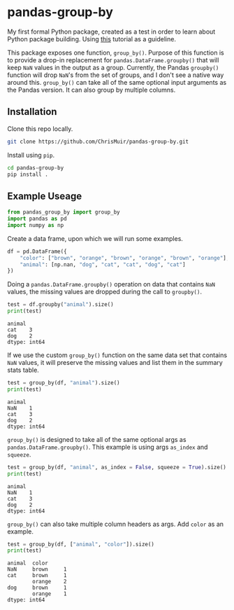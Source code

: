 # pandas-group-by

My first formal Python package, created as a test in order to learn about Python package building.
Using [this](https://python-packaging.readthedocs.io/en/latest/) tutorial as a guideline.

This package exposes one function, `group_by()`. Purpose of this function is to 
provide a drop-in replacement for `pandas.DataFrame.groupby()` that will keep 
`NaN` values in the output as a group. Currently, the Pandas `groupby()` function 
will drop `NaN`'s from the set of groups, and I don't see a native way around this.
`group_by()` can take all of the same optional input arguments as the Pandas version. 
It can also group by multiple columns.

## Installation

Clone this repo locally.
```sh
git clone https://github.com/ChrisMuir/pandas-group-by.git
```

Install using `pip`.
```sh
cd pandas-group-by
pip install .
```

## Example Useage

```py
from pandas_group_by import group_by
import pandas as pd
import numpy as np
```

Create a data frame, upon which we will run some examples.
```py
df = pd.DataFrame({
    "color": ["brown", "orange", "brown", "orange", "brown", "orange"], 
    "animal": [np.nan, "dog", "cat", "cat", "dog", "cat"]
})
```

Doing a `pandas.DataFrame.groupby()` operation on data that contains `NaN` values, 
the missing values are dropped during the call to `groupby()`.
```py
test = df.groupby("animal").size()
print(test)
```
```
animal
cat    3
dog    2
dtype: int64
```

If we use the custom `group_by()` function on the same data set that contains 
`NaN` values, it will preserve the missing values and list them in the summary 
stats table.
```py
test = group_by(df, "animal").size()
print(test)
```
```
animal
NaN    1
cat    3
dog    2
dtype: int64
```

`group_by()` is designed to take all of the same optional args as `pandas.DataFrame.groupby()`. 
This example is using args `as_index` and `squeeze`.
```py
test = group_by(df, "animal", as_index = False, squeeze = True).size()
print(test)
```
```
animal
NaN    1
cat    3
dog    2
dtype: int64
```

`group_by()` can also take multiple column headers as args. Add `color` as an example.
```py
test = group_by(df, ["animal", "color"]).size()
print(test)
```
```
animal  color 
NaN     brown     1
cat     brown     1
        orange    2
dog     brown     1
        orange    1
dtype: int64
```